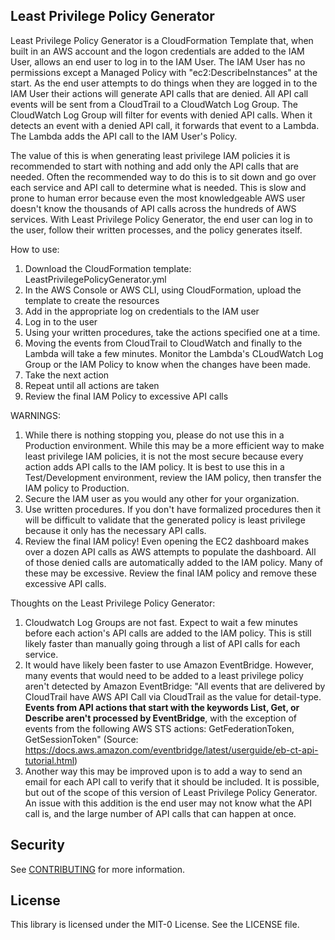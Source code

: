 ## Least Privilege Policy Generator

Least Privilege Policy Generator is a CloudFormation Template that, when built in an AWS account and the logon credentials are added to the IAM User, allows an end user to log in to the IAM User. The IAM User has no permissions except a Managed Policy with "ec2:DescribeInstances" at the start. As the end user attempts to do things when they are logged in to the IAM User their actions will generate API calls that are denied. All API call events will be sent from a CloudTrail to a CloudWatch Log Group. The CloudWatch Log Group will filter for events with denied API calls. When it detects an event with a denied API call, it forwards that event to a Lambda. The Lambda adds the API call to the IAM User's Policy.

The value of this is when generating least privilege IAM policies it is recommended to start with nothing and add only the API calls that are needed. Often the recommended way to do this is to sit down and go over each service and API call to determine what is needed. This is slow and prone to human error because even the most knowledgeable AWS user doesn't know the thousands of API calls across the hundreds of AWS services. With Least Privilege Policy Generator, the end user can log in to the user, follow their written processes, and the policy generates itself.

How to use:
1. Download the CloudFormation template: LeastPrivilegePolicyGenerator.yml
2. In the AWS Console or AWS CLI, using CloudFormation, upload the template to create the resources
3. Add in the appropriate log on credentials to the IAM user
4. Log in to the user
5. Using your written procedures, take the actions specified one at a time.
6. Moving the events from CloudTrail to CloudWatch and finally to the Lambda will take a few minutes. Monitor the Lambda's CLoudWatch Log Group or the IAM Policy to know when the changes have been made.
7. Take the next action
8. Repeat until all actions are taken
9. Review the final IAM Policy to excessive API calls

WARNINGS:
1. While there is nothing stopping you, please do not use this in a Production environment. While this may be a more efficient way to make least privilege IAM policies, it is not the most secure because every action adds API calls to the IAM policy. It is best to use this in a Test/Development environment, review the IAM policy, then transfer the IAM policy to Production.
2. Secure the IAM user as you would any other for your organization.
3. Use written procedures. If you don't have formalized procedures then it will be difficult to validate that the generated policy is least privilege because it only has the necessary API calls.
4. Review the final IAM policy! Even opening the EC2 dashboard makes over a dozen API calls as AWS attempts to populate the dashboard. All of those denied calls are automatically added to the IAM policy. Many of these may be excessive. Review the final IAM policy and remove these excessive API calls.

Thoughts on the Least Privilege Policy Generator:
1. Cloudwatch Log Groups are not fast. Expect to wait a few minutes before each action's API calls are added to the IAM policy. This is still likely faster than manually going through a list of API calls for each service.
2. It would have likely been faster to use Amazon EventBridge. However, many events that would need to be added to a least privilege policy aren't detected by Amazon EventBridge: "All events that are delivered by CloudTrail have AWS API Call via CloudTrail as the value for detail-type. **Events from API actions that start with the keywords List, Get, or Describe aren't processed by EventBridge**, with the exception of events from the following AWS STS actions: GetFederationToken, GetSessionToken" (Source: https://docs.aws.amazon.com/eventbridge/latest/userguide/eb-ct-api-tutorial.html)
3. Another way this may be improved upon is to add a way to send an email for each API call to verify that it should be included. It is possible, but out of the scope of this version of Least Privilege Policy Generator. An issue with this addition is the end user may not know what the API call is, and the large number of API calls that can happen at once.

## Security

See [CONTRIBUTING](CONTRIBUTING.md#security-issue-notifications) for more information.

## License

This library is licensed under the MIT-0 License. See the LICENSE file.

